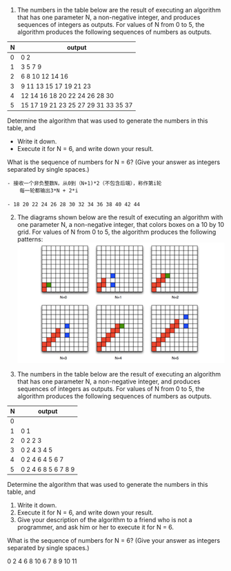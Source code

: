 1. The numbers in the table below are the result of executing an algorithm that has one parameter N, a non-negative integer, and produces sequences of integers as outputs. For values of N from 0 to 5, the algorithm produces the following sequences of numbers as outputs.

| N | output                              |
| - | ----------------------------------- |
| 0 | 0 2                                 |
| 1 | 3 5 7 9                             |
| 2 | 6 8 10 12 14 16                     |
| 3 | 9 11 13 15 17 19 21 23              |
| 4 | 12 14 16 18 20 22 24 26 28 30       |
| 5 | 15 17 19 21 23 25 27 29 31 33 35 37 |

Determine the algorithm that was used to generate the numbers in this table, and

- Write it down.
- Execute it for N = 6, and write down your result.

What is the sequence of numbers for N = 6? (Give your answer as integers separated by single spaces.)

    - 接收一个非负整数N，从0到（N+1)*2（不包含后端），称作第i轮
		每一轮都输出3*N + 2*i

    - 18 20 22 24 26 28 30 32 34 36 38 40 42 44

2. The diagrams shown below are the result of executing an algorithm with one parameter N, a non-negative integer, that colors boxes on a 10 by 10 grid. For values of N from 0 to 5, the algorithm produces the following patterns:![1736759087137](image/AlgorithmPractice/1736759087137.png)

3. The numbers in the table below are the result of executing an algorithm that has one parameter N, a non-negative integer, and produces sequences of integers as outputs. For values of N from 0 to 5, the algorithm produces the following sequences of numbers as outputs.

| N | output              |
| - | ------------------- |
| 0 |                     |
| 1 | 0 1                 |
| 2 | 0 2 2 3             |
| 3 | 0 2 4 3 4 5         |
| 4 | 0 2 4 6 4 5 6 7     |
| 5 | 0 2 4 6 8 5 6 7 8 9 |

Determine the algorithm that was used to generate the numbers in this table, and

1. Write it down.
2. Execute it for N = 6, and write down your result.
3. Give your description of the algorithm to a friend who is not a programmer, and ask him or her to execute it for N = 6.

What is the sequence of numbers for N = 6? (Give your answer as integers separated by single spaces.)

0 2 4 6 8 10 6 7 8 9 10 11
